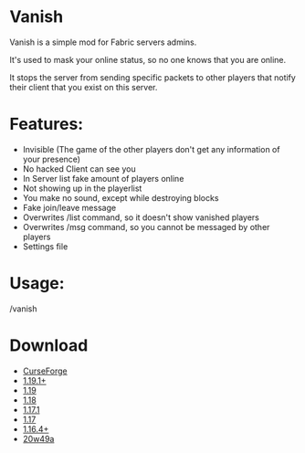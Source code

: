 # Vanish
Vanish is a simple mod for Fabric servers admins.

It's used to mask your online status, so no one knows that you are online.

It stops the server from sending specific packets to other players that notify their client that you exist on this server.

# Features:
- Invisible (The game of the other players don't get any information of your presence)
- No hacked Client can see you
- In Server list fake amount of players online
- Not showing up in the playerlist
- You make no sound, except while destroying blocks
- Fake join/leave message
- Overwrites /list command, so it doesn't show vanished players
- Overwrites /msg command, so you cannot be messaged by other players
- Settings file

# Usage:
/vanish

# Download
- [CurseForge](https://www.curseforge.com/minecraft/mc-mods/vanish)
- [1.19.1+](https://github.com/123456687548/vanish/releases/tag/1.19.1_1.4.3)
- [1.19](https://github.com/123456687548/vanish/releases/tag/1.19%2B_1.4.1)
- [1.18](https://github.com/123456687548/vanish/releases/tag/1.18_1.3.0)
- [1.17.1](https://github.com/123456687548/vanish/releases/tag/1.17.1_1.2.6)
- [1.17](https://github.com/123456687548/vanish/releases/tag/1.17_1.2.6)
- [1.16.4+](https://github.com/123456687548/vanish/releases/tag/1.16.4+_1.2.4)
- [20w49a](https://github.com/123456687548/vanish/releases/tag/20w49a_1.2.2)
